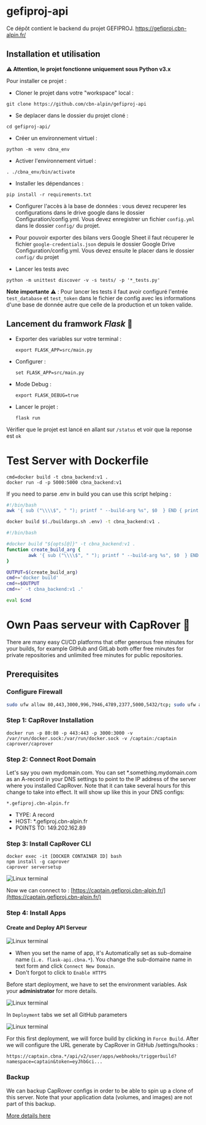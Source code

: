 # gefiproj-api
Ce dépôt contient le backend du projet GEFIPROJ. https://gefiproj.cbn-alpin.fr/

## Installation et utilisation
**⚠️ Attention, le projet fonctionne uniquement sous Python v3.x**
 
Pour installer ce projet :
- Cloner le projet dans votre "workspace" local :

```shell
git clone https://github.com/cbn-alpin/gefiproj-api
```

- Se deplacer dans le dossier du projet cloné : 

```shell
cd gefiproj-api/
```

- Créer un environnement virtuel : 
```shell
python -m venv cbna_env
```

- Activer l'environnement virtuel : 
```shell
. ./cbna_env/bin/activate
```

- Installer les dépendances : 
```shell
pip install -r requirements.txt
```

- Configurer l'accès à la base de données : vous devez recuperer les configurations dans le drive google dans le dossier 
Configuration/config.yml. Vous devez enregistrer un fichier `config.yml` dans le dossier `config/` du projet.  
- Pour pouvoir exporter des bilans vers Google Sheet il faut récuperer le fichier `google-credentials.json` depuis le 
dossier Google Drive Configuration/config.yml. Vous devez ensuite le placer dans le dossier `config/` du projet

- Lancer les tests avec 
```shell
python -m unittest discover -v -s tests/ -p '*_tests.py'
```

**Note importante** ⚠️ ️: Pour lancer les tests il faut avoir configuré l'entrée `test_database` et `test_token` dans le fichier de config 
avec les informations d'une base de donnée autre que celle de la production et un token valide.
 
## Lancement du framwork *Flask* 🚀
- Exporter des variables sur votre terminal : 
    ```shell
    export FLASK_APP=src/main.py
    ```

- Configurer : 
    ```shell
    set FLASK_APP=src/main.py
    ```

- Mode Debug : 
    ```shell
    export FLASK_DEBUG=true
    ```

- Lancer le projet : 
    ```shell
    flask run
    ```

Vérifier que le projet est lancé en allant sur  `/status` et voir que la reponse est `ok`

#  Test Server with Dockerfile
```
cmd=docker build -t cbna_backend:v1 .
docker run -d -p 5000:5000 cbna_backend:v1
```
If you need to parse .env in build you can use this script helping :

```bash
#!/bin/bash
awk '{ sub ("\\\\$", " "); printf " --build-arg %s", $0  } END { print ""  }' $@

docker build $(./buildargs.sh .env) -t cbna_backend:v1 .
````


```bash
#!/bin/bash

#docker build "${opts[@]}" -t cbna_backend:v1 .
function create_build_arg {
        awk '{ sub ("\\\\$", " "); printf " --build-arg %s", $0  } END { print ""  }' $@ < .env
}

OUTPUT=$(create_build_arg)
cmd+='docker build'
cmd+=$OUTPUT
cmd+=' -t cbna_backend:v1 .'

eval $cmd
```

# Own Paas serveur with CapRover  🚀
There are many easy CI/CD platforms that offer generous free minutes for your builds, for example GitHub and GitLab both offer free minutes for private repositories and unlimited free minutes for public repositories.
## Prerequisites
    
### Configure Firewall

```bash
sudo ufw allow 80,443,3000,996,7946,4789,2377,5000,5432/tcp; sudo ufw allow 7946,4789,2377/udp;
```

### Step 1: CapRover Installation
```
docker run -p 80:80 -p 443:443 -p 3000:3000 -v /var/run/docker.sock:/var/run/docker.sock -v /captain:/captain caprover/caprover
```

### Step 2: Connect Root Domain

Let's say you own mydomain.com. You can set *.something.mydomain.com as an A-record in your DNS settings to point to the IP address of the server where you installed CapRover. Note that it can take several hours for this change to take into effect. It will show up like this in your DNS configs:

```
*.gefiproj.cbn-alpin.fr
```

- TYPE: A record
- HOST: *.gefiproj.cbn-alpin.fr
- POINTS TO: 149.202.162.89

### Step 3: Install CapRover CLI

```
docker exec -it [DOCKER CONTAINER ID] bash
npm install -g caprover
caprover serversetup
```

![Linux terminal](resources/img/1.png)

Now we can connect to : [https://captain.gefiproj.cbn-alpin.fr/](https://captain.gefiproj.cbn-alpin.fr/)


### Step 4: Install Apps

####  Create and Deploy API Serveur

![Linux terminal](resources/img/3.png)

- When you set the name of app, it's Automatically set as sub-domaine name (`i.e. flask-api.cbna.*`). You change the sub-domaine name in text form and click `Connect New Domain`.
- Don't forgot to click to `Enable HTTPS`

Before start deployment, we have to set the environment variables. Ask your **administrator** for more details.

![Linux terminal](resources/img/5.png)

In `Deployment` tabs we set all GitHub parameters

![Linux terminal](resources/img/4.png)

For this first deployment, we will force build by clicking in `Force Build`. After we will configure the URL generate by CapRover in GitHub /settings/hooks :

`https://captain.cbna.*/api/v2/user/apps/webhooks/triggerbuild?namespace=captain&token=eyJhbGci...`


### Backup

We can backup CapRover configs in order to be able to spin up a clone of this server. Note that your application data (volumes, and images) are not part of this backup.

[More details here](https://caprover.com/docs/get-started.html#step-3-install-caprover-cli)